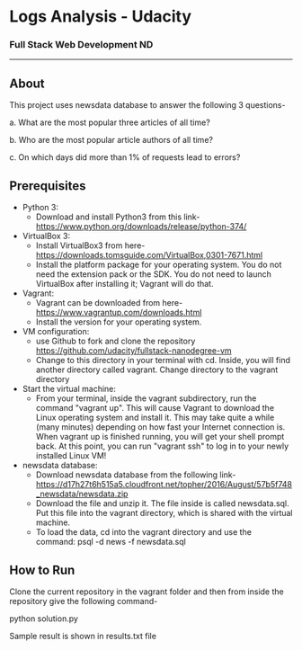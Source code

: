 # Logs Analysis - Udacity
### Full Stack Web Development ND
_______________________
## About
This project uses newsdata database to answer the following 3 questions-

a.  What are the most popular three articles of all time? 

b.  Who are the most popular article authors of all time?

c.  On which days did more than 1% of requests lead to errors?

## Prerequisites
* Python 3:
  + Download and install Python3 from this link-https://www.python.org/downloads/release/python-374/
* VirtualBox 3:
  + Install VirtualBox3 from here-https://downloads.tomsguide.com/VirtualBox,0301-7671.html 
  + Install the platform package for your operating system. You do not need the extension pack or the SDK. You do not need to launch VirtualBox after installing it; Vagrant will do that.
* Vagrant:
  + Vagrant can be downloaded from here-https://www.vagrantup.com/downloads.html
  + Install the version for your operating system.
* VM configuration:
  + use Github to fork and clone the repository https://github.com/udacity/fullstack-nanodegree-vm
  + Change to this directory in your terminal with cd. Inside, you will find another directory called vagrant. Change directory to the vagrant directory
* Start the virtual machine:
  + From your terminal, inside the vagrant subdirectory, run the command "vagrant up". This will cause Vagrant to download the Linux operating system and install it. This may take quite a while (many minutes) depending on how fast your Internet connection is.
When vagrant up is finished running, you will get your shell prompt back. At this point, you can run "vagrant ssh" to log in to your newly installed Linux VM!
* newsdata database: 
  + Download newsdata database from the following link-https://d17h27t6h515a5.cloudfront.net/topher/2016/August/57b5f748_newsdata/newsdata.zip 
  + Download the file and unzip it. The file inside is called newsdata.sql. Put this file into the vagrant directory, which is shared with the virtual machine.
  + To load the data, cd into the vagrant directory and use the command: psql -d news -f newsdata.sql

## How to Run
Clone the current repository in the vagrant folder and then from inside the repository give the following command-

python solution.py

Sample result is shown in results.txt file



